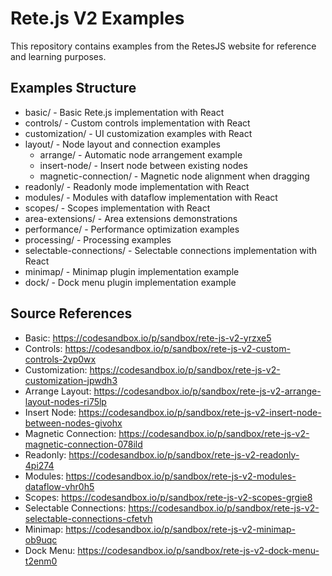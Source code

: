 # Rete.js V2 Examples

This repository contains examples from the RetesJS website for reference and learning purposes.

## Examples Structure

- basic/ - Basic Rete.js implementation with React
- controls/ - Custom controls implementation with React
- customization/ - UI customization examples with React
- layout/ - Node layout and connection examples
  - arrange/ - Automatic node arrangement example
  - insert-node/ - Insert node between existing nodes
  - magnetic-connection/ - Magnetic node alignment when dragging
- readonly/ - Readonly mode implementation with React
- modules/ - Modules with dataflow implementation with React
- scopes/ - Scopes implementation with React
- area-extensions/ - Area extensions demonstrations
- performance/ - Performance optimization examples
- processing/ - Processing examples
- selectable-connections/ - Selectable connections implementation with React
- minimap/ - Minimap plugin implementation example
- dock/ - Dock menu plugin implementation example

## Source References

- Basic: https://codesandbox.io/p/sandbox/rete-js-v2-yrzxe5
- Controls: https://codesandbox.io/p/sandbox/rete-js-v2-custom-controls-2vp0wx
- Customization: https://codesandbox.io/p/sandbox/rete-js-v2-customization-jpwdh3
- Arrange Layout: https://codesandbox.io/p/sandbox/rete-js-v2-arrange-layout-nodes-ri75lp
- Insert Node: https://codesandbox.io/p/sandbox/rete-js-v2-insert-node-between-nodes-givohx
- Magnetic Connection: https://codesandbox.io/p/sandbox/rete-js-v2-magnetic-connection-078ild
- Readonly: https://codesandbox.io/p/sandbox/rete-js-v2-readonly-4pi274
- Modules: https://codesandbox.io/p/sandbox/rete-js-v2-modules-dataflow-vhr0h5
- Scopes: https://codesandbox.io/p/sandbox/rete-js-v2-scopes-grgie8
- Selectable Connections: https://codesandbox.io/p/sandbox/rete-js-v2-selectable-connections-cfetvh
- Minimap: https://codesandbox.io/p/sandbox/rete-js-v2-minimap-ob9uqc
- Dock Menu: https://codesandbox.io/p/sandbox/rete-js-v2-dock-menu-t2enm0